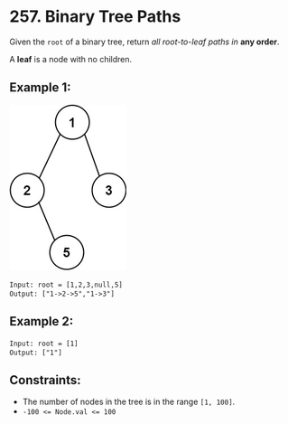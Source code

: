 # 257. Binary Tree Paths

Given the `root` of a binary tree, return _all root-to-leaf paths in_ **any order**.

A **leaf** is a node with no children.

## Example 1:

![Example 1](example1.png)

```
Input: root = [1,2,3,null,5]
Output: ["1->2->5","1->3"]
```

## Example 2:

```
Input: root = [1]
Output: ["1"]
```

## Constraints:

- The number of nodes in the tree is in the range `[1, 100]`.
- `-100 <= Node.val <= 100`
